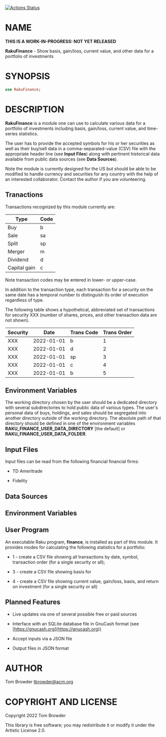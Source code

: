 [![Actions Status](https://github.com/tbrowder/RakuFinance/actions/workflows/test.yml/badge.svg)](https://github.com/tbrowder/RakuFinance/actions)

NAME
====

**THIS IS A WORK-IN-PROGRESS: NOT YET RELEASED**

**RakuFinance** - Show basis, gain/loss, current value, and other data for a portfolio of investments

SYNOPSIS
========

```raku
use RakuFinance;
```

DESCRIPTION
===========

**RakuFinance** is a module one can use to calculate various data for a portfolio of investments including basis, gain/loss, current value, and time-series statistics.

The user has to provide the accepted symbols for his or her securities as well as their buy/sell data in a comma-separated-value (CSV) file with the appropriate header line (see **Input Files**) along with pertinent historical data available from public data sources (see **Data Sources**).

Note the module is currently designed for the US but should be able to be modified to handle currency and securities for any country with the help of an interested collaborator. Contact the author if you are volunteering.

Tranactions
-----------

Transactions recognized by this module currently are:

<table class="pod-table">
<thead><tr>
<th>Type</th> <th>Code</th>
</tr></thead>
<tbody>
<tr> <td>Buy</td> <td>b</td> </tr> <tr> <td>Sale</td> <td>sa</td> </tr> <tr> <td>Split</td> <td>sp</td> </tr> <tr> <td>Merger</td> <td>m</td> </tr> <tr> <td>Dividend</td> <td>d</td> </tr> <tr> <td>Capital gain</td> <td>c</td> </tr>
</tbody>
</table>

Note transaction codes may be entered in lower- or upper-case.

In addition to the transaction type, each transaction for a security on the same date has a temporal number to distinguish its order of execution regardless of type.

The following table shows a hypothetical, abbreviated set of transactions for security XXX (number of shares, prices, and other transaction data are not shown).

<table class="pod-table">
<thead><tr>
<th>Security</th> <th>Date</th> <th>Trans Code</th> <th>Trans Order</th>
</tr></thead>
<tbody>
<tr> <td>XXX</td> <td>2022-01-01</td> <td>b</td> <td>1</td> </tr> <tr> <td>XXX</td> <td>2022-01-01</td> <td>d</td> <td>2</td> </tr> <tr> <td>XXX</td> <td>2022-01-01</td> <td>sp</td> <td>3</td> </tr> <tr> <td>XXX</td> <td>2022-01-01</td> <td>c</td> <td>4</td> </tr> <tr> <td>XXX</td> <td>2022-01-01</td> <td>b</td> <td>5</td> </tr>
</tbody>
</table>

Environment Variables
---------------------

The working directory chosen by the user should be a dedicated directory with several subdirectories to hold public data of various types. The user's personal data of buys, holdings, and sales should be segregated into another directory outside of the working directory. The absolute path of that directory should be defined in one of the environment variables **RAKU_FINANCE_USER_DATA_DIRECTORY** [the default] or **RAKU_FINANCE_USER_DATA_FOLDER**.

Input Files
-----------

Input files can be read from the following financial financial firms:

  * TD Ameritrade

  * Fidelity

Data Sources
------------

Environment Variables
---------------------

User Program
------------

An executable Raku program, **finance**, is installed as part of this module. It provides modes for calculating the following statistics for a portfolio:

  * 1 - create a CSV file showing all transactions by date, symbol, transaction order (for a single security or all);

  * 3 - create a CSV file showing basis for 

  * 4 - create a CSV file showing current value, gain/loss, basis, and return on investment (for a single security or all)

Planned Features
----------------

  * Live updates via one of several possible free or paid sources

  * Interface with an SQLite database file in GnuCash format (see [https://gnucash.org](https://gnucash.org))

  * Accept inputs via a JSON file

  * Output files in JSON format

AUTHOR
======

Tom Browder <tbrowder@acm.org>

COPYRIGHT AND LICENSE
=====================

Copyright 2022 Tom Browder

This library is free software; you may redistribute it or modify it under the Artistic License 2.0.

